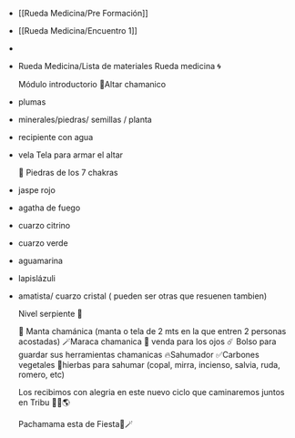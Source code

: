 - [[Rueda Medicina/Pre Formación]]
- [[Rueda Medicina/Encuentro 1]]
-
- Rueda Medicina/Lista de materiales
  Rueda medicina 🌀
  
  Módulo introductorio
  💚Altar chamanico
- plumas
- minerales/piedras/ semillas / planta
- recipiente con agua
- vela
  Tela para armar el altar
  
  💟 Piedras de los 7 chakras
- jaspe rojo
- agatha de fuego
- cuarzo citrino
- cuarzo verde
- aguamarina
- lapislázuli
- amatista/ cuarzo cristal 
  ( pueden ser otras que resuenen tambien) 
  
  Nivel serpiente 🐍
  
  💟 Manta chamánica
  (manta o tela de 2 mts en la que entren 2 personas acostadas)
  🪄Maraca chamanica
  🫶 venda para los ojos 
  ☄️ Bolso para guardar sus herramientas chamanicas
  🔥Sahumador 
  ✅Carbones vegetales
  🪷hierbas para sahumar
  (copal, mirra, incienso, salvia, ruda, romero, etc) 
  
  Los recibimos con alegria en este nuevo ciclo que caminaremos juntos en Tribu 🌈✨🌎
  
  Pachamama esta de Fiesta🥳🪄